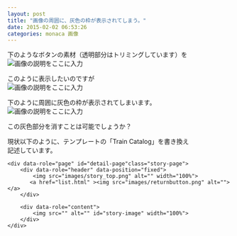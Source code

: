 ```yaml
---
layout: post
title: "画像の周囲に、灰色の枠が表示されてしまう。"
date: 2015-02-02 06:53:26
categories: monaca 画像
---
```

<p>下のようなボタンの素材（透明部分はトリミングしています）を<br>
<img src="https://i.stack.imgur.com/MATUl.jpg" alt="画像の説明をここに入力"></p>

<p>このように表示したいのですが<br>
<img src="https://i.stack.imgur.com/mUTzb.jpg" alt="画像の説明をここに入力"></p>

<p>下のように周囲に灰色の枠が表示されてしまいます。<br>
<img src="https://i.stack.imgur.com/h6VbO.jpg" alt="画像の説明をここに入力"></p>

<p>この灰色部分を消すことは可能でしょうか？</p>

<p>現状以下のように、テンプレートの「Train Catalog」を書き換え<br>
記述しています。</p>

<pre><code>&lt;div data-role="page" id="detail-page"class="story-page"&gt;
    &lt;div data-role="header" data-position="fixed"&gt;
        &lt;img src="images/story_top.png" alt="" width="100%"&gt; 
       &lt;a href="list.html" &gt;&lt;img src="images/returnbutton.png" alt=""&gt;&lt;/a&gt;
    &lt;/div&gt;

    &lt;div data-role="content"&gt;
        &lt;img src="" alt="" id="story-image" width="100%"&gt;
    &lt;/div&gt;
&lt;/div&gt;
</code></pre>

